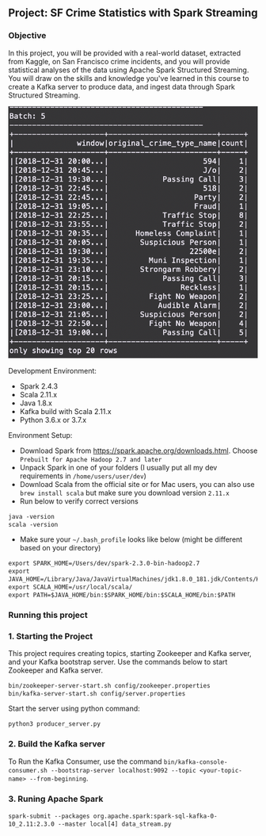 ## Project: SF Crime Statistics with Spark Streaming

### Objective
In this project, you will be provided with a real-world dataset, extracted from Kaggle, on San Francisco crime incidents, and you will provide statistical analyses of the data using Apache Spark Structured Streaming. You will draw on the skills and knowledge you've learned in this course to create a Kafka server to produce data, and ingest data through Spark Structured Streaming.

![log image](screenshots/logs.png)

Development Environment:
- Spark 2.4.3
- Scala 2.11.x
- Java 1.8.x
- Kafka build with Scala 2.11.x
- Python 3.6.x or 3.7.x

Environment Setup:
- Download Spark from https://spark.apache.org/downloads.html. Choose `Prebuilt for Apache Hadoop 2.7 and later`
- Unpack Spark in one of your folders (I usually put all my dev requirements in `/home/users/user/dev`)
- Download Scala from the official site or for Mac users, you can also use `brew install scala` but make sure you download version `2.11.x`
- Run below to verify correct versions
```
java -version
scala -version
```
- Make sure your `~/.bash_profile` looks like below (might be different based on your directory)
```
export SPARK_HOME=/Users/dev/spark-2.3.0-bin-hadoop2.7
export JAVA_HOME=/Library/Java/JavaVirtualMachines/jdk1.8.0_181.jdk/Contents/Home
export SCALA_HOME=/usr/local/scala/
export PATH=$JAVA_HOME/bin:$SPARK_HOME/bin:$SCALA_HOME/bin:$PATH
```

### Running this project

### 1. Starting the Project
This project requires creating topics, starting Zookeeper and Kafka server, and your Kafka bootstrap server. Use the commands below to start Zookeeper and Kafka server.

```
bin/zookeeper-server-start.sh config/zookeeper.properties
bin/kafka-server-start.sh config/server.properties
```
Start the server using python command:
```
python3 producer_server.py
```

### 2. Build the Kafka server
To Run the Kafka Consumer, use the command `bin/kafka-console-consumer.sh --bootstrap-server localhost:9092 --topic <your-topic-name> --from-beginning`.

### 3. Runing Apache Spark
```
spark-submit --packages org.apache.spark:spark-sql-kafka-0-10_2.11:2.3.0 --master local[4] data_stream.py
```
